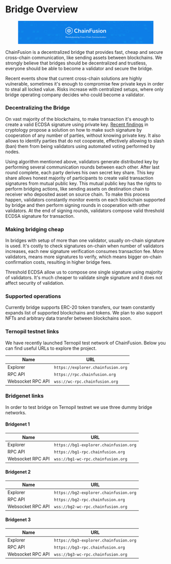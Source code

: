 # Bridge Overview

<figure><img src=".gitbook/assets/LinkedIn - Cover 2.1 - with shadow.png" alt=""><figcaption></figcaption></figure>

ChainFusion is a decentralized bridge that provides fast, cheap and secure cross-chain communication, like sending assets between blockchains. We strongly believe that bridges should be decentralized and trustless, everyone should be able to become a validator and secure the bridge.

Recent events show that current cross-chain solutions are highly vulnerable, sometimes it's enough to compromise few private keys in order to steal all locked value. Risks increase with centralized setups, where only bridge operating company decides who could become a validator.

### Decentralizing the Bridge

On vast majority of the blockchains, to make transaction it's enough to create a valid ECDSA signature using private key. [Recent findings](https://eprint.iacr.org/2020/540) in cryptology propose a solution on how to make such signature by cooperation of any number of parties, without knowing private key. It also allows to identify parties that do not cooperate, effectively allowing to slash (ban) them from being validators using automated voting performed by nodes.

Using algorithm mentioned above, validators generate distributed key by performing several communication rounds between each other. After last round complete, each party derives his own secret key share. This key share allows honest majority of participants to create valid transaction signatures from mutual public key. This mutual public key has the rights to perform bridging actions, like sending assets on destination chain to receiver who deposited asset on source chain. To make this process happen, validators constantly monitor events on each blockchain supported by bridge and then perform signing rounds in cooperation with other validators. At the end of signing rounds, validators compose valid threshold ECDSA signature for transaction.

### Making bridging cheap

In bridges with setup of more than one validator, usually on-chain signature is used. It's costly to check signatures on-chain when number of validators increases, each new signature verification consumes transaction fee. More validators, means more signatures to verify, which means bigger on-chain confirmation costs, resulting in higher bridge fees.

Threshold ECDSA allow us to compose one single signature using majority of validators. It's much cheaper to validate single signature and it does not affect security of validation.

### Supported operations

Currently bridge supports ERC-20 token transfers, our team constantly expands list of supported blockchains and tokens. We plan to also support NFTs and arbitrary data transfer between blockchains soon.

### Ternopil testnet links

We have recently launched Ternopil test network of ChainFusion. Below you can find useful URLs to explore the project.

| Name              | URL                                |
| ----------------- | ---------------------------------- |
| Explorer          | `https://explorer.chainfusion.org` |
| RPC API           | `https://rpc.chainfusion.org`      |
| Websocket RPC API | `wss://wc-rpc.chainfusion.org`     |

### Bridgenet links

In order to test bridge on Ternopil testnet we use three dummy bridge networks.

#### Bridgenet 1

| Name              | URL                                    |
| ----------------- | -------------------------------------- |
| Explorer          | `https://bg1-explorer.chainfusion.org` |
| RPC API           | `https://bg1-rpc.chainfusion.org`      |
| Websocket RPC API | `wss://bg1-wc-rpc.chainfusion.org`     |

#### Bridgenet 2

| Name              | URL                                    |
| ----------------- | -------------------------------------- |
| Explorer          | `https://bg2-explorer.chainfusion.org` |
| RPC API           | `https://bg2-rpc.chainfusion.org`      |
| Websocket RPC API | `wss://bg2-wc-rpc.chainfusion.org`     |

#### Bridgenet 3

| Name              | URL                                    |
| ----------------- | -------------------------------------- |
| Explorer          | `https://bg3-explorer.chainfusion.org` |
| RPC API           | `https://bg3-rpc.chainfusion.org`      |
| Websocket RPC API | `wss://bg3-wc-rpc.chainfusion.org`     |
